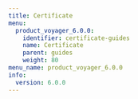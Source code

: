```yaml
---
title: Certificate
menu:
  product_voyager_6.0.0:
    identifier: certificate-guides
    name: Certificate
    parent: guides
    weight: 80
menu_name: product_voyager_6.0.0
info:
  version: 6.0.0
---
```


